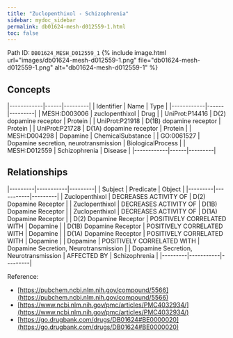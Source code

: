 ```yaml
---
title: "Zuclopenthixol - Schizophrenia"
sidebar: mydoc_sidebar
permalink: db01624-mesh-d012559-1.html
toc: false 
---
```



Path ID: `DB01624_MESH_D012559_1`
{% include image.html url="images/db01624-mesh-d012559-1.png" file="db01624-mesh-d012559-1.png" alt="db01624-mesh-d012559-1" %}

## Concepts

|------------|------|---------|
| Identifier | Name | Type    |
|------------|------|---------|
| MESH:D003006 | zuclopenthixol | Drug |
| UniProt:P14416 | D(2) dopamine receptor | Protein |
| UniProt:P21918 | D(1B) dopamine receptor | Protein |
| UniProt:P21728 | D(1A) dopamine receptor | Protein |
| MESH:D004298 | Dopamine | ChemicalSubstance |
| GO:0061527 | Dopamine secretion, neurotransmission | BiologicalProcess |
| MESH:D012559 | Schizophrenia | Disease |
|------------|------|---------|

## Relationships

|---------|-----------|---------|
| Subject | Predicate | Object  |
|---------|-----------|---------|
| Zuclopenthixol | DECREASES ACTIVITY OF | D(2) Dopamine Receptor |
| Zuclopenthixol | DECREASES ACTIVITY OF | D(1B) Dopamine Receptor |
| Zuclopenthixol | DECREASES ACTIVITY OF | D(1A) Dopamine Receptor |
| D(2) Dopamine Receptor | POSITIVELY CORRELATED WITH | Dopamine |
| D(1B) Dopamine Receptor | POSITIVELY CORRELATED WITH | Dopamine |
| D(1A) Dopamine Receptor | POSITIVELY CORRELATED WITH | Dopamine |
| Dopamine | POSITIVELY CORRELATED WITH | Dopamine Secretion, Neurotransmission |
| Dopamine Secretion, Neurotransmission | AFFECTED BY | Schizophrenia |
|---------|-----------|---------|

Reference: 
  - [https://pubchem.ncbi.nlm.nih.gov/compound/5566](https://pubchem.ncbi.nlm.nih.gov/compound/5566)
  - [https://www.ncbi.nlm.nih.gov/pmc/articles/PMC4032934/](https://www.ncbi.nlm.nih.gov/pmc/articles/PMC4032934/)
  - [https://go.drugbank.com/drugs/DB01624#BE0000020](https://go.drugbank.com/drugs/DB01624#BE0000020)
